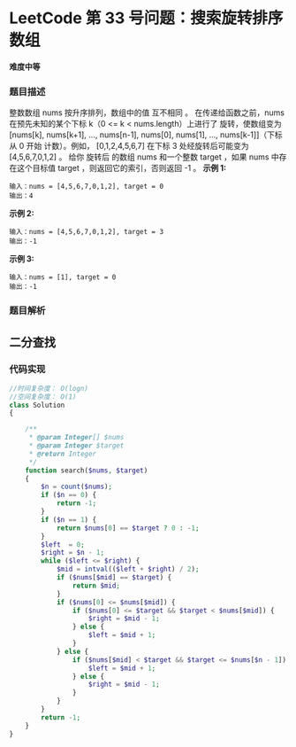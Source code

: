 # LeetCode 第 33 号问题：搜索旋转排序数组

**难度中等**

### 题目描述

整数数组 nums 按升序排列，数组中的值 互不相同 。
在传递给函数之前，nums 在预先未知的某个下标 k（0 <= k < nums.length）上进行了 旋转，使数组变为 [nums[k], nums[k+1], ..., nums[n-1], nums[0], nums[1], ..., nums[k-1]]（下标 从 0 开始 计数）。例如， [0,1,2,4,5,6,7] 在下标 3 处经旋转后可能变为 [4,5,6,7,0,1,2] 。
给你 旋转后 的数组 nums 和一个整数 target ，如果 nums 中存在这个目标值 target ，则返回它的索引，否则返回 -1 。
**示例 1:**

```
输入：nums = [4,5,6,7,0,1,2], target = 0
输出：4
```

**示例 2:**

```
输入：nums = [4,5,6,7,0,1,2], target = 3
输出：-1
```

**示例 3:**

```
输入：nums = [1], target = 0
输出：-1
```



### 题目解析

## 二分查找

### 代码实现

```php
//时间复杂度： O(logn)
//空间复杂度： O(1)
class Solution
{

    /**
     * @param Integer[] $nums
     * @param Integer $target
     * @return Integer
     */
    function search($nums, $target)
    {
        $n = count($nums);
        if ($n == 0) {
            return -1;
        }
        if ($n == 1) {
            return $nums[0] == $target ? 0 : -1;
        }
        $left  = 0;
        $right = $n - 1;
        while ($left <= $right) {
            $mid = intval(($left + $right) / 2);
            if ($nums[$mid] == $target) {
                return $mid;
            }
            if ($nums[0] <= $nums[$mid]) {
                if ($nums[0] <= $target && $target < $nums[$mid]) {
                    $right = $mid - 1;
                } else {
                    $left = $mid + 1;
                }
            } else {
                if ($nums[$mid] < $target && $target <= $nums[$n - 1]) {
                    $left = $mid + 1;
                } else {
                    $right = $mid - 1;
                }
            }
        }
        return -1;
    }
}
```

